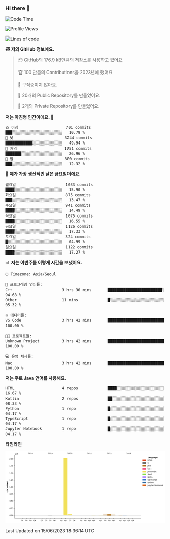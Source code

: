 ### Hi there 👋

<!--
**otm0937/otm0937** is a ✨ _special_ ✨ repository because its `README.md` (this file) appears on your GitHub profile.

Here are some ideas to get you started:

- 🔭 I’m currently working on ...
- 🌱 I’m currently learning ...
- 👯 I’m looking to collaborate on ...
- 🤔 I’m looking for help with ...
- 💬 Ask me about ...
- 📫 How to reach me: ...
- 😄 Pronouns: ...
- ⚡ Fun fact: ...
-->

  <!--START_SECTION:waka-->
![Code Time](http://img.shields.io/badge/Code%20Time-975%20hrs%2043%20mins-blue)

![Profile Views](http://img.shields.io/badge/Profile%20Views-0-blue)

![Lines of code](https://img.shields.io/badge/%EC%A0%80%EB%8A%94%20%EC%97%AC%ED%83%9C%EA%B9%8C%EC%A7%80%20-21.3%20million%20%EC%A4%84%EC%9D%98%20%EC%BD%94%EB%93%9C%EB%A5%BC%20%EC%9E%91%EC%84%B1%ED%96%88%EC%96%B4%EC%9A%94.-blue)

**🐱 저의 GitHub 정보에요.** 

> 📦 GitHub의 176.9 kB만큼의 저장소를 사용하고 있어요. 
 > 
> 🏆 100 만큼의 Contributions을 2023년에 했어요
 > 
> 🚫 구직중이지 않아요.
 > 
> 📜 20개의 Public Repository를 만들었어요. 
 > 
> 🔑 2개의 Private Repository를 만들었어요. 
 > 
**저는 아침형 인간이에요. 🐤** 

```text
🌞 아침                     701 commits         ███░░░░░░░░░░░░░░░░░░░░░░   10.79 % 
🌆 낮　                     3244 commits        ████████████░░░░░░░░░░░░░   49.94 % 
🌃 저녁                     1751 commits        ███████░░░░░░░░░░░░░░░░░░   26.96 % 
🌙 밤　                     800 commits         ███░░░░░░░░░░░░░░░░░░░░░░   12.32 % 
```
📅 **제가 가장 생산적인 날은 금요일이에요.** 

```text
월요일                      1033 commits        ████░░░░░░░░░░░░░░░░░░░░░   15.90 % 
화요일                      875 commits         ███░░░░░░░░░░░░░░░░░░░░░░   13.47 % 
수요일                      941 commits         ████░░░░░░░░░░░░░░░░░░░░░   14.49 % 
목요일                      1075 commits        ████░░░░░░░░░░░░░░░░░░░░░   16.55 % 
금요일                      1126 commits        ████░░░░░░░░░░░░░░░░░░░░░   17.33 % 
토요일                      324 commits         █░░░░░░░░░░░░░░░░░░░░░░░░   04.99 % 
일요일                      1122 commits        ████░░░░░░░░░░░░░░░░░░░░░   17.27 % 
```


📊 **저는 이번주를 이렇게 시간을 보냈어요.** 

```text
🕑︎ Timezone: Asia/Seoul

💬 프로그래밍 언어들: 
C++                      3 hrs 30 mins       ████████████████████████░   94.68 % 
Other                    11 mins             █░░░░░░░░░░░░░░░░░░░░░░░░   05.32 % 

🔥 에디터들: 
VS Code                  3 hrs 42 mins       █████████████████████████   100.00 % 

🐱‍💻 프로젝트들: 
Unknown Project          3 hrs 42 mins       █████████████████████████   100.00 % 

💻 운영 체제들: 
Mac                      3 hrs 42 mins       █████████████████████████   100.00 % 
```

**저는 주로 Java 언어를 사용해요.** 

```text
HTML                     4 repos             ████░░░░░░░░░░░░░░░░░░░░░   16.67 % 
Kotlin                   2 repos             ██░░░░░░░░░░░░░░░░░░░░░░░   08.33 % 
Python                   1 repo              █░░░░░░░░░░░░░░░░░░░░░░░░   04.17 % 
TypeScript               1 repo              █░░░░░░░░░░░░░░░░░░░░░░░░   04.17 % 
Jupyter Notebook         1 repo              █░░░░░░░░░░░░░░░░░░░░░░░░   04.17 % 
```



**타임라인**

![Lines of Code chart](https://raw.githubusercontent.com/otm0937/otm0937/main/assets/bar_graph.png)


 Last Updated on 15/06/2023 18:36:14 UTC
<!--END_SECTION:waka-->

